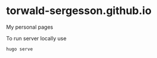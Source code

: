 # torwald-sergesson.github.io
My personal pages

To run server locally use

```shell
hugo serve
```
